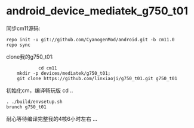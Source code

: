 android_device_mediatek_g750_t01
=========================

同步cm11源码:
	
	repo init -u git://github.com/CyanogenMod/android.git -b cm11.0
	repo sync

clone我的g750_t01:

                cd cm11
		mkdir -p devices/mediatek/g750_t01;
		git clone https://github.com/linxiaoji/g750_t01.git g750_t01


初始化cm，编译畅玩版
        cd ..
	
	. ./build/envsetup.sh
	brunch g750_t01

耐心等待编译完整我的4核6小时左右 ...
